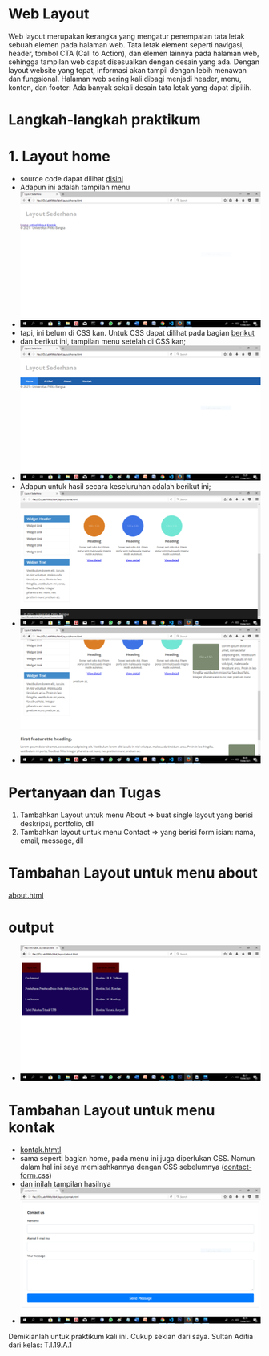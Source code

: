 # Web Layout
Web layout merupakan kerangka yang mengatur penempatan tata letak sebuah elemen pada halaman web. Tata letak element seperti navigasi, header, tombol CTA (Call to Action), dan elemen lainnya pada halaman web, sehingga tampilan web dapat disesuaikan dengan desain yang ada. Dengan layout website yang tepat, informasi akan tampil dengan lebih menawan dan fungsional.
Halaman web sering kali dibagi menjadi header, menu, konten, dan footer: Ada banyak sekali desain tata letak yang dapat dipilih.

# Langkah-langkah praktikum
# 1. Layout home
- source code dapat dilihat [disini](https://github.com/aditya-sultan/Lab4Web/blob/master/lab4_layout/home.html)
- Adapun ini adalah tampilan menu
- ![](https://github.com/aditya-sultan/Lab4Web/blob/master/Screenshoot/Capture(7).PNG)
- tapi, ini belum di CSS kan. Untuk CSS dapat dilihat pada bagian [berikut](https://github.com/aditya-sultan/Lab4Web/blob/master/lab4_layout/style.css)
- dan berikut ini, tampilan menu setelah di CSS kan;
- ![](https://github.com/aditya-sultan/Lab4Web/blob/master/Screenshoot/Capture(9).PNG)
- Adapun untuk hasil secara keseluruhan adalah berikut ini;
- ![](https://github.com/aditya-sultan/Lab4Web/blob/master/Screenshoot/Capture(20).PNG)
- ![](https://github.com/aditya-sultan/Lab4Web/blob/master/Screenshoot/Capture(23).PNG)


# Pertanyaan dan Tugas
1. Tambahkan Layout untuk menu About
=> buat single layout yang berisi deskripsi, portfolio, dll
2. Tambahkan layout untuk menu Contact
=> yang berisi form isian: nama, email, message, dll

# Tambahan Layout untuk menu about
[about.html](https://github.com/aditya-sultan/Lab4Web/blob/master/lab4_layout/about.html)
  # output
   - ![](https://github.com/aditya-sultan/Lab4Web/blob/master/Screenshoot/Capture(35).PNG)

# Tambahan Layout untuk menu kontak
- [kontak.htmtl](https://github.com/aditya-sultan/Lab4Web/blob/master/lab4_layout/kontak.html)
- sama seperti bagian home, pada menu ini juga diperlukan CSS. Namun dalam hal ini saya memisahkannya dengan CSS sebelumnya ([contact-form.css](https://github.com/aditya-sultan/Lab4Web/blob/master/lab4_layout/contact-form.css))
- dan inilah tampilan hasilnya
- ![](https://github.com/aditya-sultan/Lab4Web/blob/master/Screenshoot/Capture(32).PNG)


Demikianlah untuk praktikum kali ini. Cukup sekian dari saya.
      Sultan Aditia
      dari kelas: T.I.19.A.1
